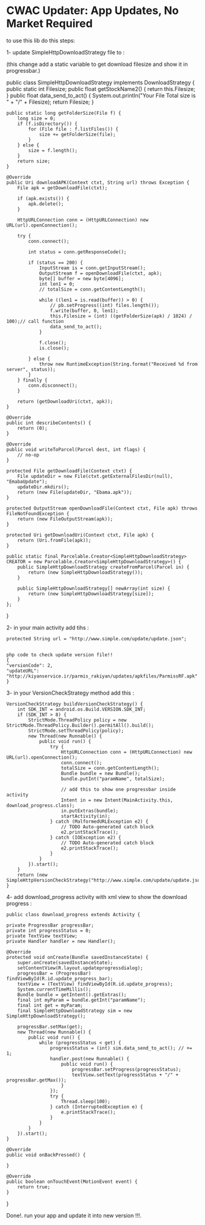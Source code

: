 CWAC Updater: App Updates, No Market Required
=============================================
to use this lib do this steps:

1- update SimpleHttpDownloadStrategy file to : 

 (this change add a static variable to get download filesize and show it in progressbar.)
 
 
 
 
  public class SimpleHttpDownloadStrategy implements DownloadStrategy {
	public static int Filesize;
	public float getStockName2() {
		return this.Filesize;
	}
	public float data_send_to_act() {
		System.out.println("Your File Total size is " + "/" + Filesize);
		return Filesize;
	}

	public static long getFolderSize(File f) {
		long size = 0;
		if (f.isDirectory()) {
			for (File file : f.listFiles()) {
				size += getFolderSize(file);
			}
		} else {
			size = f.length();
		}
		return size;
	}

	@Override
	public Uri downloadAPK(Context ctxt, String url) throws Exception {
		File apk = getDownloadFile(ctxt);

		if (apk.exists()) {
			apk.delete();
		}

		HttpURLConnection conn = (HttpURLConnection) new URL(url).openConnection();

		try {
			conn.connect();

			int status = conn.getResponseCode();

			if (status == 200) {
				InputStream is = conn.getInputStream();
				OutputStream f = openDownloadFile(ctxt, apk);
				byte[] buffer = new byte[4096];
				int len1 = 0;
				// totalSize = conn.getContentLength();

				while ((len1 = is.read(buffer)) > 0) {
					// pb.setProgress((int) files.length());
					f.write(buffer, 0, len1);
					this.Filesize = (int) ((getFolderSize(apk) / 1024) / 100);// call function
					data_send_to_act();
				}

				f.close();
				is.close();

			} else {
				throw new RuntimeException(String.format("Received %d from server", status));
			}
		} finally {
			conn.disconnect();
		}

		return (getDownloadUri(ctxt, apk));
	}

	@Override
	public int describeContents() {
		return (0);
	}

	@Override
	public void writeToParcel(Parcel dest, int flags) {
		// no-op
	}

	protected File getDownloadFile(Context ctxt) {
		File updateDir = new File(ctxt.getExternalFilesDir(null), "EmabaUpdate");
		updateDir.mkdirs();
		return (new File(updateDir, "Ebama.apk"));
	}

	protected OutputStream openDownloadFile(Context ctxt, File apk) throws FileNotFoundException {
		return (new FileOutputStream(apk));
	}

	protected Uri getDownloadUri(Context ctxt, File apk) {
		return (Uri.fromFile(apk));
	}

	public static final Parcelable.Creator<SimpleHttpDownloadStrategy> CREATOR = new Parcelable.Creator<SimpleHttpDownloadStrategy>() {
		public SimpleHttpDownloadStrategy createFromParcel(Parcel in) {
			return (new SimpleHttpDownloadStrategy());
		}

		public SimpleHttpDownloadStrategy[] newArray(int size) {
			return (new SimpleHttpDownloadStrategy[size]);
		}
	};

}

      
 2- in your main activity add tihs :
 
 	protected String url = "http://www.simple.com/update/update.json";
	
	
	php code to check update version file!!
	{
	"versionCode": 2,
	"updateURL": "http://kiyanservice.ir/parmis_rakiyan/updates/apkfiles/ParmissRF.apk"
	}

	
	
 3- in your VersionCheckStrategy method add this :
 	
	VersionCheckStrategy buildVersionCheckStrategy() {
		int SDK_INT = android.os.Build.VERSION.SDK_INT;
		if (SDK_INT > 8) {
			StrictMode.ThreadPolicy policy = new StrictMode.ThreadPolicy.Builder().permitAll().build();
			StrictMode.setThreadPolicy(policy);
			new Thread(new Runnable() {
				public void run() {
					try {
						HttpURLConnection conn = (HttpURLConnection) new URL(url).openConnection();
						conn.connect();
						totalSize = conn.getContentLength();
						Bundle bundle = new Bundle();
						bundle.putInt("paramName", totalSize);
						
						// add this to show one progressbar inside activity 
						Intent in = new Intent(MainActivity.this, download_progress.class);
						in.putExtras(bundle);
						startActivity(in);
					} catch (MalformedURLException e2) {
						// TODO Auto-generated catch block
						e2.printStackTrace();
					} catch (IOException e2) {
						// TODO Auto-generated catch block
						e2.printStackTrace();
					}
				}
			}).start();
		}
		return (new SimpleHttpVersionCheckStrategy("http://www.simple.com/update/update.json"));
	}
 
 
 4- add download_progress activity with xml view to show the download progress :
 
 
	public class download_progress extends Activity {

	private ProgressBar progressBar;
	private int progressStatus = 0;
	private TextView textView;
	private Handler handler = new Handler();

	@Override
	protected void onCreate(Bundle savedInstanceState) {
		super.onCreate(savedInstanceState);
		setContentView(R.layout.updateprogressdialog);
		progressBar = (ProgressBar) findViewById(R.id.update_progress_bar);
		textView = (TextView) findViewById(R.id.update_progress);
		System.currentTimeMillis();
		Bundle bundle = getIntent().getExtras();
		final int myParam = bundle.getInt("paramName");
		final int get = myParam;
		final SimpleHttpDownloadStrategy sim = new SimpleHttpDownloadStrategy();

		progressBar.setMax(get);
		new Thread(new Runnable() {
			public void run() {
				while (progressStatus < get) {
					progressStatus = (int) sim.data_send_to_act(); // += 1;
					handler.post(new Runnable() {
						public void run() {
							progressBar.setProgress(progressStatus);
							textView.setText(progressStatus + "/" + progressBar.getMax());
						}
					});
					try {
						Thread.sleep(100);
					} catch (InterruptedException e) {
						e.printStackTrace();
					}
				}
			}
		}).start();
	}

	@Override
	public void onBackPressed() {

	}

	@Override
	public boolean onTouchEvent(MotionEvent event) {
		return true;
	}
}


Done!.
run your app and update it into new version !!!.
          
	
